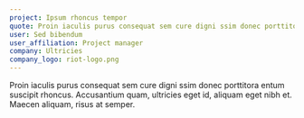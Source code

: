 ```yaml
---
project: Ipsum rhoncus tempor
quote: Proin iaculis purus consequat sem cure digni ssim donec porttitora entum suscipit rhoncus. Accusantium quam, ultricies eget id, aliquam eget nibh et. Maecen aliquam, risus at semper.
user: Sed bibendum
user_affiliation: Project manager
company: Ultricies
company_logo: riot-logo.png
---
```


Proin iaculis purus consequat sem cure digni ssim donec porttitora entum suscipit rhoncus.
Accusantium quam, ultricies eget id, aliquam eget nibh et. Maecen aliquam, risus at semper.

